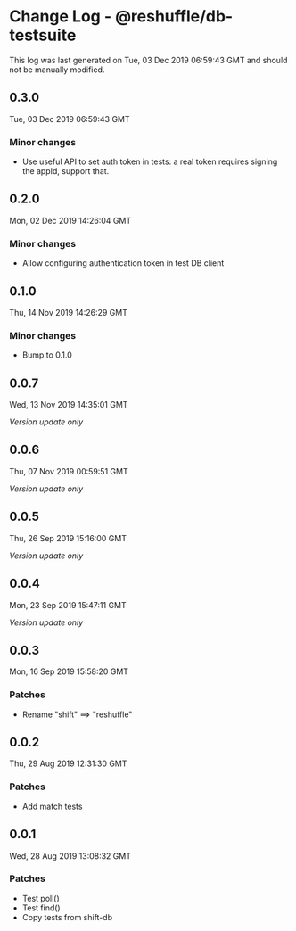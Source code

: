 # Change Log - @reshuffle/db-testsuite

This log was last generated on Tue, 03 Dec 2019 06:59:43 GMT and should not be manually modified.

## 0.3.0
Tue, 03 Dec 2019 06:59:43 GMT

### Minor changes

- Use useful API to set auth token in tests: a real token requires signing the appId, support that.

## 0.2.0
Mon, 02 Dec 2019 14:26:04 GMT

### Minor changes

- Allow configuring authentication token in test DB client

## 0.1.0
Thu, 14 Nov 2019 14:26:29 GMT

### Minor changes

- Bump to 0.1.0

## 0.0.7
Wed, 13 Nov 2019 14:35:01 GMT

*Version update only*

## 0.0.6
Thu, 07 Nov 2019 00:59:51 GMT

*Version update only*

## 0.0.5
Thu, 26 Sep 2019 15:16:00 GMT

*Version update only*

## 0.0.4
Mon, 23 Sep 2019 15:47:11 GMT

*Version update only*

## 0.0.3
Mon, 16 Sep 2019 15:58:20 GMT

### Patches

- Rename "shift" ==> "reshuffle"

## 0.0.2
Thu, 29 Aug 2019 12:31:30 GMT

### Patches

- Add match tests

## 0.0.1
Wed, 28 Aug 2019 13:08:32 GMT

### Patches

- Test poll()
- Test find()
- Copy tests from shift-db

